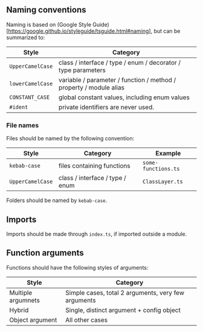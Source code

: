 ## Naming conventions
Naming is based on (Google Style Guide)[https://google.github.io/styleguide/tsguide.html#naming], but can be summarized to:

| Style            | Category                                                           |
|------------------|--------------------------------------------------------------------|
| `UpperCamelCase` | class / interface / type / enum / decorator / type parameters      |
| `lowerCamelCase` | variable / parameter / function / method / property / module alias |
| `CONSTANT_CASE`  | global constant values, including enum values                      |
| `#ident`         | private identifiers are never used.                                |

### File names
Files should be named by the following convention:

| Style            | Category                        | Example             |
|------------------|---------------------------------|---------------------|
| `kebab-case`     | files containing functions      | `some-functions.ts` |
| `UpperCamelCase` | class / interface / type / enum | `ClassLayer.ts`     |

Folders should be named by `kebab-case`.

## Imports
Imports should be made through `index.ts`, if imported outside a module.

## Function arguments
Functions should have the following styles of arguments:

| Style              | Category                                            |
|--------------------|-----------------------------------------------------|
| Multiple argumnets | Simple cases, total 2 arguments, very few arguments |
| Hybrid             | Single, distinct argument + config object           |
| Object argument    | All other cases                                                    |

